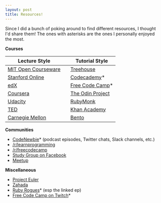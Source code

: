 ```yaml
---
layout: post
title: Resources!
---
```


Since I did a bunch of poking around to find different resources, I thought I'd share them! The ones with asterisks are the ones
I personally enjoyed the most.

**Courses**  

| Lecture Style                                           |        | Tutorial Style                                    |
| --------------------------------------------------------|--------| -------------------                               |
| [MIT Open Courseware](http://ocw.mit.edu/index.htm)     |        | [Treehouse](https://teamtreehouse.com/)           |
| [Stanford Online](http://online.stanford.edu/courses)   |        | [Codecademy](https://www.codecademy.com/)*        |
| [edX](https://www.edx.org/)                             |        | [Free Code Camp](http://www.freecodecamp.com/)*   |
| [Coursera](https://www.coursera.org/)                   |        | [The Odin Project](http://www.theodinproject.com/)|
| [Udacity](https://www.udacity.com/)                     |        | [RubyMonk](https://rubymonk.com/)                 |
| [TED](http://ed.ted.com/)                               |        | [Khan Academy](https://www.khanacademy.org/)      |
| [Carnegie Mellon](http://oli.cmu.edu/)                  |        | [Bento](https://www.bento.io/)                    |

**Communities**  
* [CodeNewbie](http://www.codenewbie.org/)* (podcast episodes, Twitter chats, Slack channels, etc.)  
* [/r/learnprogramming](https://www.reddit.com/r/learnprogramming)  
* [/r/freecodecamp](https://www.reddit.com/r/freecodecamp)  
* [Study Group on Facebook](https://www.facebook.com/groups/TOPSTUDYGROUP/)  
* [Meetup](http://www.meetup.com/)  

**Miscellaneous**  
* [Project Euler](https://projecteuler.net/)  
* [Zahada](http://www.mcgov.co.uk/zahada.html)  
* [Ruby Rogues](https://devchat.tv/ruby-rogues/131-rr-how-to-learn)* (esp the linked ep)  
* [Free Code Camp on Twitch](https://www.twitch.tv/freecodecamp)*  

